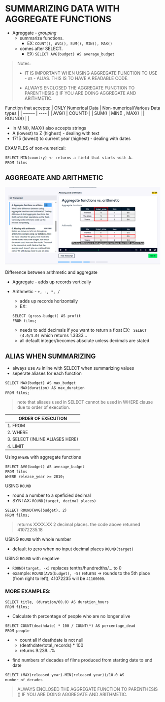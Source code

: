 # SUMMARIZING DATA WITH AGGREGATE FUNCTIONS

- Agreggate - <em>grouping</em>
  - summarize functions.
    - EX: `COUNT(), AVG(), SUM(), MIN(), MAX()`
  - comes after SELECT.
    - EX: `SELECT AVG(budget) AS average_budget`

> Notes:
>
> - IT IS IMPORTANT WHEN USING AGGREGATE FUNCTION TO USE - `AS` - ALIAS. THIS IS TO HAVE A READABLE CODE.
>
> - ALWAYS ENCLOSED THE AGGREGATE FUNCTION TO PARENTHESIS () IF YOU ARE DOING AGGREGATE AND ARITHMETIC.

Function that accepts:
| ONLY Numerical Data | Non-numerical/Various Data types |
| ------ | ---- |
| AVG() | COUNT() |
| SUM() | MIN() , MAX() |
| ROUND() | |

- In MIN(), MAX() also accepts strings
- A (lowest) to Z (highest) - dealing with text
- 1715 (lowest) to current year (highest) - dealing with dates

EXAMPLES of non-numerical:

```
SELECT MIN(country) <- returns a field that starts with A.
FROM films
```

## AGGREGATE AND ARITHMETIC

![Summation](/images/image.png)

Difference between arithmetic and aggregate

- Aggregate - adds up records vertically

- Arithmetic - `+, -, *, /`
  - adds up records horizontally
  - EX:
  ```
  SELECT (gross-budget) AS profit
  FROM films;
  ```
  - needs to add decimals if you want to return a float EX: ` SELECT (4.0/3.0)` which returns 1.3333...
  - all default integer/becomes absolute unless decimals are stated.

## ALIAS WHEN SUMMARIZING

- always use `AS` inline with SELECT when summarizing values
- seperate aliases for each function

```
SELECT MAX(budget) AS max_budget
       MAX(duration) AS max_duration
FROM films;
```

> note that aliases used in SELECT cannot be used in WHERE clause due to order of execution.

| ORDER OF EXECUTION              |
| ------------------------------- |
| 1. FROM                         |
| 2. WHERE                        |
| 3. SELECT (INLINE ALIASES HERE) |
| 4. LIMIT                        |

Using `WHERE` with aggregate functions

```
SELECT AVG(budget) AS average_budget
FROM films
WHERE release_year >= 2010;
```

USING `ROUND`

- round a number to a speficied decimal
- SYNTAX: `ROUND(target, decimal_places)`

```
SELECT ROUND(AVG(budget), 2)
FROM films;
```

> returns XXXX.XX 2 decimal places. the code above returned 41072235.18

USING `ROUND` with whole number

- default to zero when no input decimal places `ROUND(target)`

USING `ROUND` with negative

- `ROUND(target, -x)` replaces tenths/hundredths/... to 0
- example: `ROUND(AVG(budget), -5)` returns -> rounds to the 5th place (from right to left), 41072235 will be `41100000`.

### MORE EXAMPLES:

```
SELECT title, (duration/60.0) AS duration_hours
FROM films;
```

- Calculate th percentage of people who are no longer alive

```
SELECT COUNT(deathdate) * 100 / COUNT(*) AS percentage_dead
FROM people
```

- - count all if deathdate is not null
  - (deathdate/total_records) \* 100
  - returns 9.239...%

- find numbers of decades of films produced from starting date to end date

```
SELECT (MAX(released_year)-MIN(released_year))/10.0 AS number_of_decades
```

> ALWAYS ENCLOSED THE AGGREGATE FUNCTION TO PARENTHESIS () IF YOU ARE DOING AGGREGATE AND ARITHMETIC.

